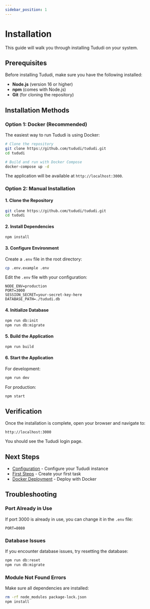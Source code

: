 ```yaml
---
sidebar_position: 1
---
```


# Installation

This guide will walk you through installing Tududi on your system.

## Prerequisites

Before installing Tududi, make sure you have the following installed:

- **Node.js** (version 16 or higher)
- **npm** (comes with Node.js)
- **Git** (for cloning the repository)

## Installation Methods

### Option 1: Docker (Recommended)

The easiest way to run Tududi is using Docker:

```bash
# Clone the repository
git clone https://github.com/tududi/tududi.git
cd tududi

# Build and run with Docker Compose
docker-compose up -d
```

The application will be available at `http://localhost:3000`.

### Option 2: Manual Installation

#### 1. Clone the Repository

```bash
git clone https://github.com/tududi/tududi.git
cd tududi
```

#### 2. Install Dependencies

```bash
npm install
```

#### 3. Configure Environment

Create a `.env` file in the root directory:

```bash
cp .env.example .env
```

Edit the `.env` file with your configuration:

```env
NODE_ENV=production
PORT=3000
SESSION_SECRET=your-secret-key-here
DATABASE_PATH=./tududi.db
```

#### 4. Initialize Database

```bash
npm run db:init
npm run db:migrate
```

#### 5. Build the Application

```bash
npm run build
```

#### 6. Start the Application

For development:
```bash
npm run dev
```

For production:
```bash
npm start
```

## Verification

Once the installation is complete, open your browser and navigate to:

```
http://localhost:3000
```

You should see the Tududi login page.

## Next Steps

- [Configuration](/docs/getting-started/configuration) - Configure your Tududi instance
- [First Steps](/docs/getting-started/first-steps) - Create your first task
- [Docker Deployment](/docs/guides/docker-deployment) - Deploy with Docker

## Troubleshooting

### Port Already in Use

If port 3000 is already in use, you can change it in the `.env` file:

```env
PORT=8080
```

### Database Issues

If you encounter database issues, try resetting the database:

```bash
npm run db:reset
npm run db:migrate
```

### Module Not Found Errors

Make sure all dependencies are installed:

```bash
rm -rf node_modules package-lock.json
npm install
```
